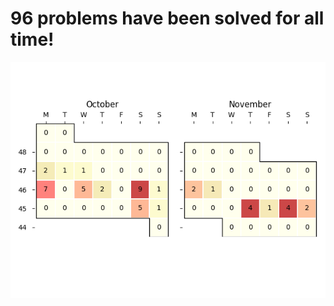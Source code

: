 **96** problems have been solved for all time!
===============================================
![](heatmap.png)
